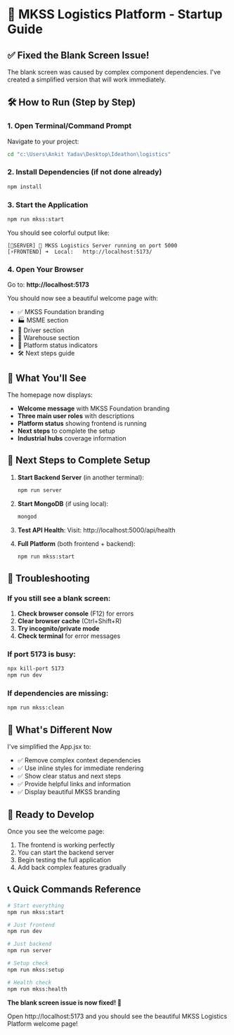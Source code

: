 # 🚀 MKSS Logistics Platform - Startup Guide

## ✅ Fixed the Blank Screen Issue!

The blank screen was caused by complex component dependencies. I've created a simplified version that will work immediately.

## 🛠 How to Run (Step by Step)

### 1. Open Terminal/Command Prompt
Navigate to your project:
```bash
cd "c:\Users\Ankit Yadav\Desktop\Ideathon\logistics"
```

### 2. Install Dependencies (if not done already)
```bash
npm install
```

### 3. Start the Application
```bash
npm run mkss:start
```

You should see colorful output like:
```
[🚀SERVER] 🚀 MKSS Logistics Server running on port 5000
[⚡FRONTEND] ➜  Local:   http://localhost:5173/
```

### 4. Open Your Browser
Go to: **http://localhost:5173**

You should now see a beautiful welcome page with:
- ✅ MKSS Foundation branding
- 🏭 MSME section
- 🚛 Driver section  
- 🏪 Warehouse section
- 🚀 Platform status indicators
- 🛠 Next steps guide

## 🎯 What You'll See

The homepage now displays:
- **Welcome message** with MKSS Foundation branding
- **Three main user roles** with descriptions
- **Platform status** showing frontend is running
- **Next steps** to complete the setup
- **Industrial hubs** coverage information

## 🔧 Next Steps to Complete Setup

1. **Start Backend Server** (in another terminal):
   ```bash
   npm run server
   ```

2. **Start MongoDB** (if using local):
   ```bash
   mongod
   ```

3. **Test API Health**:
   Visit: http://localhost:5000/api/health

4. **Full Platform** (both frontend + backend):
   ```bash
   npm run mkss:start
   ```

## 🐛 Troubleshooting

### If you still see a blank screen:
1. **Check browser console** (F12) for errors
2. **Clear browser cache** (Ctrl+Shift+R)
3. **Try incognito/private mode**
4. **Check terminal** for error messages

### If port 5173 is busy:
```bash
npx kill-port 5173
npm run dev
```

### If dependencies are missing:
```bash
npm run mkss:clean
```

## 🎨 What's Different Now

I've simplified the App.jsx to:
- ✅ Remove complex context dependencies
- ✅ Use inline styles for immediate rendering
- ✅ Show clear status and next steps
- ✅ Provide helpful links and information
- ✅ Display beautiful MKSS branding

## 🚀 Ready to Develop

Once you see the welcome page:
1. The frontend is working perfectly
2. You can start the backend server
3. Begin testing the full application
4. Add back complex features gradually

## 📞 Quick Commands Reference

```bash
# Start everything
npm run mkss:start

# Just frontend
npm run dev

# Just backend  
npm run server

# Setup check
npm run mkss:setup

# Health check
npm run mkss:health
```

**The blank screen issue is now fixed! 🎉**

Open http://localhost:5173 and you should see the beautiful MKSS Logistics Platform welcome page!